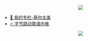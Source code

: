 <p align="center">
  <a href="https://github.com/Blankj">
    <img align="middle" src="https://github-readme-stats.vercel.app/api?username=Blankj&count_private=true&show_icons=true&hide=contribs&include_all_commits=true" />
  </a>
</p>

<p align="center">

* [🌱 我的专栏-基你太美](https://xiaozhuanlan.com/Blankj)
* [🔥 字节跳动靠谱内推](https://blankj.com/2020/05/19/welcome-bytedance)

</p>


<p align="center">
  <img src="https://komarev.com/ghpvc/?username=Blankj&color=blue" />
</p>
